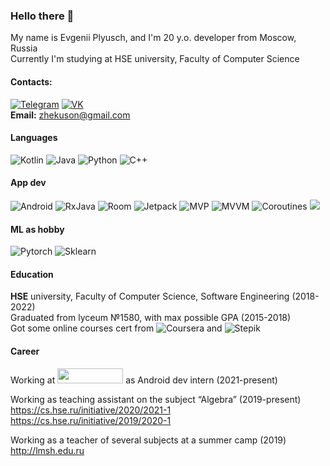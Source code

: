 ### Hello there 👋


My name is Evgenii Plyusch, and I'm 20 y.o. developer from Moscow, Russia  
Currently I'm studying at HSE university, Faculty of Computer Science  
#### Contacts:
[![Telegram](https://img.shields.io/badge/telegram-1DA1F2?logo=telegram&style=for-the-badge&logoColor=fff)](https://t.me/Zhekuson)
[![VK](https://img.shields.io/badge/VK-1DA1F2?logo=vk&style=for-the-badge&logoColor=fff)](https://vk.com/zhekuson)  
**Email:**  zhekuson@gmail.com  

#### Languages
![Kotlin](https://img.shields.io/badge/-Kotlin-2d96ff?style=for-the-badge&logo=kotlin&logoColor=orange)
![Java](https://img.shields.io/badge/-Java-ff2120?style=for-the-badge&logo=java)
![Python](https://img.shields.io/badge/-Python-000000?style=for-the-badge&logo=Python)
![C++](https://img.shields.io/badge/-C++-blue?style=for-the-badge&logo=c%2B%2B)

#### App dev
![Android](https://img.shields.io/badge/-Android-dbdbdb?style=for-the-badge&logo=Android&logoColor=green)
![RxJava](https://img.shields.io/badge/-RxJava-dbdbdb?style=for-the-badge&logo=ReactiveX&logoColor=B7178C)
![Room](https://img.shields.io/badge/-Room-dbdbdb?style=for-the-badge)
![Jetpack](https://img.shields.io/badge/-Jetpack-dbdbdb?style=for-the-badge)
![MVP](https://img.shields.io/badge/-MVP-dbdbdb?style=for-the-badge)
![MVVM](https://img.shields.io/badge/-MVVM-dbdbdb?style=for-the-badge)
![Coroutines](https://img.shields.io/badge/-Coroutines-dbdbdb?style=for-the-badge)
![](https://img.shields.io/badge/--dbdbdb?style=for-the-badge)
#### ML as hobby
![Pytorch](https://img.shields.io/badge/-Pytorch-000000?style=for-the-badge&logo=Pytorch&logoColor=orange)
![Sklearn](https://img.shields.io/badge/-Sklearn-f89939?style=for-the-badge&logo=Scikit_Learn&logoColor=orange)

#### Education
**HSE** university, Faculty of Computer Science, Software Engineering (2018-2022)  
Graduated from lyceum №1580, with max possible GPA (2015-2018)  
Got some online courses cert from ![Coursera](https://img.shields.io/badge/-Coursera-035d9e?style=for-the-badge&logo=Coursera&logoColor=white)
and ![Stepik](https://img.shields.io/badge/-Stepik-66cc66?style=for-the-badge&logo=Stepik&logoColor=white)

#### Career

Working at <a href="https://www.kaspersky.ru/"><img src="https://user-images.githubusercontent.com/30335842/125087056-d9669780-e0d4-11eb-8def-61c696803b0a.png" height="24" width="105"></a>
 as Android dev intern (2021-present)

Working as teaching assistant on the subject “Algebra” (2019-present)   
https://cs.hse.ru/initiative/2020/2021-1  
https://cs.hse.ru/initiative/2019/2020-1  

Working as a teacher of several subjects at a summer camp (2019)
  http://lmsh.edu.ru





